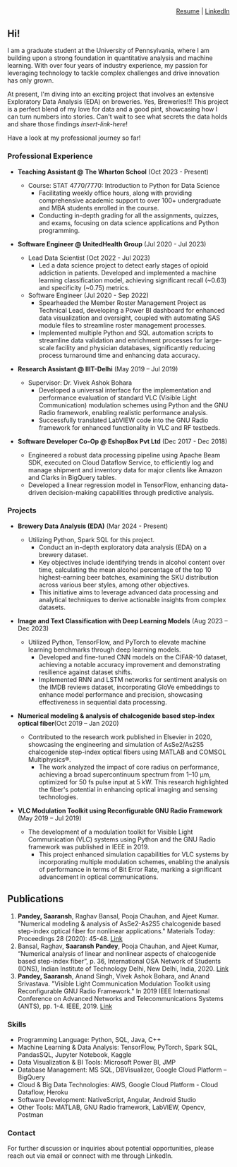 ## </saaranshpandey> 
<p align="right">
  <a href="https://drive.google.com/file/d/1Ib1v2n-JW8n6_GM-7FmQFwnzJcfYdxlm/view?usp=sharing">Resume</a> |
  <a href="https://www.linkedin.com/in/saaransh-pandey">LinkedIn</a>
</p>

## Hi!

I am a graduate student at the University of Pennsylvania, where I am building upon a strong foundation in quantitative analysis and machine learning. With over four years of industry experience, my passion for leveraging technology to tackle complex challenges and drive innovation has only grown.

At present, I'm diving into an exciting project that involves an extensive Exploratory Data Analysis (EDA) on breweries. Yes, Breweries!!! This project is a perfect blend of my love for data and a good pint, showcasing how I can turn numbers into stories. Can't wait to see what secrets the data holds and share those findings *insert-link-here*!

Have a look at my professional journey so far!

### Professional Experience

- **Teaching Assistant @ The Wharton School** (Oct 2023 - Present)
  - Course: STAT 4770/7770: Introduction to Python for Data Science
    - Facilitating weekly office hours, along with providing comprehensive academic support to over 100+ undergraduate and MBA students enrolled in the course.
    - Conducting in-depth grading for all the assignments, quizzes, and exams, focusing on data science applications and Python programming.

- **Software Engineer @ UnitedHealth Group** (Jul 2020 - Jul 2023)
  - Lead Data Scientist (Oct 2022 - Jul 2023)   
    - Led a data science project to detect early stages of opioid addiction in patients. Developed and implemented a machine learning classification model, achieving significant recall (~0.63) and specificity (~0.75) metrics.
  - Software Engineer (Jul 2020 - Sep 2022)
    - Spearheaded the Member Roster Management Project as Technical Lead, developing a Power BI dashboard for enhanced data visualization and oversight, coupled with automating SAS module files to streamline roster management processes.
    - Implemented multiple Python and SQL automation scripts to streamline data validation and enrichment processes for large-scale
facility and physician databases, significantly reducing process turnaround time and enhancing data accuracy.

- **Research Assistant @ IIIT-Delhi** (May 2019 – Jul 2019)
  - Supervisor: Dr. Vivek Ashok Bohara
    - Developed a universal interface for the implementation and performance evaluation of standard VLC (Visible Light Communication) modulation schemes using Python and the GNU Radio framework, enabling realistic performance analysis.
    - Successfully translated LabVIEW code into the GNU Radio framework for enhanced functionality in VLC and RF testbeds.

- **Software Developer Co-Op @ EshopBox Pvt Ltd** (Dec 2017 - Dec 2018)
    - Engineered a robust data processing pipeline using Apache Beam SDK, executed on Cloud Dataflow Service, to efficiently log and manage shipment and inventory data for major clients like Amazon and Clarks in BigQuery tables.
    - Developed a linear regression model in TensorFlow, enhancing data-driven decision-making capabilities through predictive analysis.

### Projects

- **Brewery Data Analysis (EDA)**  (Mar 2024 - Present)
  - Utilizing Python, Spark SQL for this project.
    - Conduct an in-depth exploratory data analysis (EDA) on a brewery dataset.
    - Key objectives include identifying trends in alcohol content over time, calculating the mean alcohol percentage of the top 10 highest-earning beer batches, examining the SKU distribution across various beer styles, among other objectives.
    - This initiative aims to leverage advanced data processing and analytical techniques to derive actionable insights from complex datasets.   

- **Image and Text Classification with Deep Learning Models** (Aug 2023 – Dec 2023)
  - Utilized Python, TensorFlow, and PyTorch to elevate machine learning benchmarks through deep learning models.
    - Developed and fine-tuned CNN models on the CIFAR-10 dataset, achieving a notable accuracy improvement and demonstrating resilience against dataset shifts.
    - Implemented RNN and LSTM networks for sentiment analysis on the IMDB reviews dataset, incorporating GloVe embeddings to enhance model performance and precision, showcasing effectiveness in sequential data processing.

- **Numerical modeling & analysis of chalcogenide based step-index optical fiber**(Oct 2019 – Jan 2020)
  - Contributed to the research work published in Elsevier in 2020, showcasing the engineering and simulation of AsSe2/As2S5 chalcogenide step-index optical fibers using MATLAB and COMSOL Multiphysics®.
    - The work analyzed the impact of core radius on performance, achieving a broad supercontinuum spectrum from 1–10 μm, optimized for 50 fs pulse input at 5 kW. This research highlighted the fiber's potential in enhancing optical imaging and sensing technologies.
 
- **VLC Modulation Toolkit using Reconfigurable GNU Radio Framework** (May 2019 – Jul 2019)
  - The development of a modulation toolkit for Visible Light Communication (VLC) systems using Python and the GNU Radio framework was published in IEEE in 2019.
    - This project enhanced simulation capabilities for VLC systems by incorporating multiple modulation schemes, enabling the analysis of performance in terms of Bit Error Rate, marking a significant advancement in optical communications.

## Publications

1. **Pandey, Saaransh**, Raghav Bansal, Pooja Chauhan, and Ajeet Kumar. "Numerical modeling & analysis of AsSe2-As2S5 chalcogenide based step-index optical fiber for nonlinear applications." Materials Today: Proceedings 28 (2020): 45-48. [Link](https://www.sciencedirect.com/science/article/abs/pii/S2214785320302108)
2. Bansal, Raghav, **Saaransh Pandey**, Pooja Chauhan, and Ajeet Kumar, “Numerical analysis of linear and nonlinear aspects of chalcogenide based step-index fiber”, p. 36, International OSA Network of Students (IONS), Indian Institute of Technology Delhi, New Delhi, India, 2020. [Link](https://drive.google.com/file/u/2/d/17-xicYm-UshztN4iVgexdE9sOz1GEUU0/view?usp=drive_link)
3. **Pandey, Saaransh**, Anand Singh, Vivek Ashok Bohara, and Anand Srivastava. "Visible Light Communication Modulation Toolkit using Reconfigurable GNU Radio Framework." In 2019 IEEE International Conference on Advanced Networks and Telecommunications Systems (ANTS), pp. 1-4. IEEE, 2019. [Link](https://ieeexplore.ieee.org/abstract/document/9118103)

### Skills
- Programming Language: Python, SQL, Java, C++
- Machine Learning & Data Analysis: TensorFlow, PyTorch, Spark SQL, PandasSQL, Jupyter Notebook, Kaggle
- Data Visualization & BI Tools: Microsoft Power BI, JMP
- Database Management: MS SQL, DBVisualizer, Google Cloud Platform – BigQuery
- Cloud & Big Data Technologies: AWS, Google Cloud Platform - Cloud Dataflow, Heroku
- Software Development: NativeScript, Angular, Android Studio
- Other Tools: MATLAB, GNU Radio framework, LabVIEW, Opencv, Postman

### Contact

For further discussion or inquiries about potential opportunities, please reach out via email or connect with me through LinkedIn.

